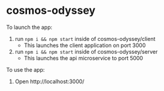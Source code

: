 # cosmos-odyssey

To launch the app:

1) run `npm i && npm start` inside of cosmos-odyssey/client
    - This launches the client application on port 3000
1) run `npm i && npm start` inside of cosmos-odyssey/server
    - This launches the api microservice to port 5000

To use the app:

1) Open http://localhost:3000/

